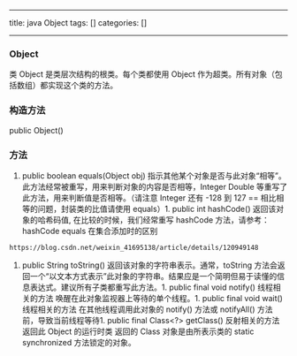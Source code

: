 
--- 
title:  java Object 
tags: []
categories: [] 

---
### Object

类 Object 是类层次结构的根类。每个类都使用 Object 作为超类。所有对象（包括数组）都实现这个类的方法。

### 构造方法

public Object()

### 方法
1. public boolean equals(Object obj) 指示其他某个对象是否与此对象“相等”。 此方法经常被重写，用来判断对象的内容是否相等，Integer Double 等重写了此方法，用来判断值是否相等。（请注意 Integer 还有 -128 到 127 == 相比相等的问题，封装类的比值请使用 equals）1. public int hashCode() 返回该对象的哈希码值, 在比较的时候，我们经常重写 hashCode 方法，请参考： hashCode equals 在集合添加时的区别
```
https://blog.csdn.net/weixin_41695138/article/details/120949148

```
1. public String toString() 返回该对象的字符串表示。通常，toString 方法会返回一个“以文本方式表示”此对象的字符串。结果应是一个简明但易于读懂的信息表达式。建议所有子类都重写此方法。1. public final void notify() 线程相关的方法 唤醒在此对象监视器上等待的单个线程。1. public final void wait() 线程相关的方法 在其他线程调用此对象的 notify() 方法或 notifyAll() 方法前，导致当前线程等待1. public final Class&lt;?&gt; getClass() 反射相关的方法 返回此 Object 的运行时类 返回的 Class 对象是由所表示类的 static synchronized 方法锁定的对象。